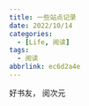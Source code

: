 ```yaml
---
title: 一些站点记录
date: 2022/10/14
categories:
  - [Life, 阅读]
tags:
  - 阅读
abbrlink: ec6d2a4e
---
```




好书友， 阅次元